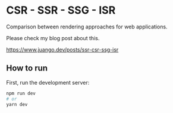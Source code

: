 # CSR - SSR - SSG - ISR

Comparison between rendering approaches for web applications.

Please check my blog post about this.

https://www.juango.dev/posts/ssr-csr-ssg-isr

## How to run

First, run the development server:

```bash
npm run dev
# or
yarn dev
```
